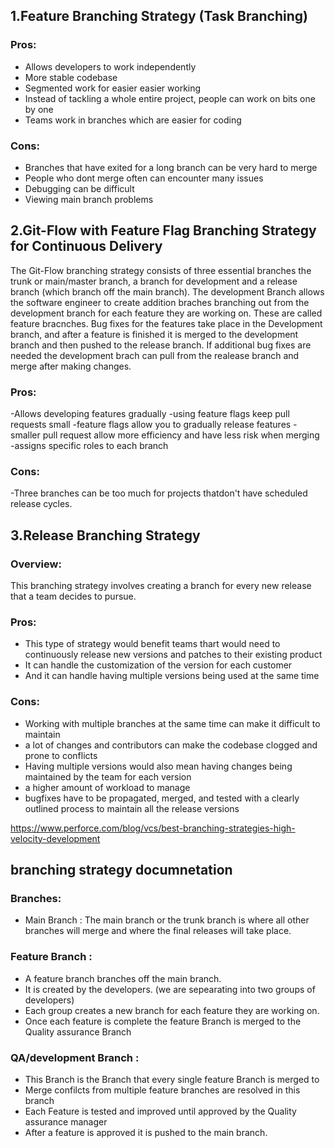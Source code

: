 ## 1.Feature Branching Strategy (Task Branching) 
### Pros:
* Allows developers to work independently
* More stable codebase
* Segmented work for easier easier working
* Instead of tackling a whole entire project, people can work on bits one by one
* Teams work in branches which are easier for coding

### Cons:
* Branches that have exited for a long branch can be very hard to merge
* People who dont merge often can encounter many issues
* Debugging can be difficult
* Viewing main branch problems

## 2.Git-Flow with Feature Flag Branching Strategy for Continuous Delivery
The Git-Flow branching strategy consists of three essential branches the trunk or main/master branch, a branch for development
and a release branch (which branch off the main branch). The development Branch allows the software engineer to create addition braches branching out from the development branch for each feature they are working on. These are called feature bracnches. Bug fixes for the features take place in the Development branch, and after a feature is finished it is merged to the development branch and then pushed to the release branch. If additional bug fixes are needed the development brach can pull from the realease branch and merge after making changes.
### Pros:
-Allows developing features gradually 
-using feature flags keep pull requests small 
-feature flags allow you to gradually release features
-smaller pull request allow more efficiency and have less risk when merging 
-assigns specific roles to each branch 
### Cons:
-Three branches can be too much for projects thatdon't have scheduled release cycles. 

## 3.Release Branching Strategy
### Overview: 
This branching strategy involves creating a branch for every new release that a team decides to pursue.
### Pros:
* This type of strategy would benefit teams thart would need to continuously release new versions and patches to their existing product
* It can handle the customization of the version for each customer
* And it can handle having multiple versions being used at the same time
### Cons:
* Working with multiple branches at the same time can make it difficult to maintain
* a lot of changes and contributors can make the codebase clogged and prone to conflicts
* Having multiple versions would also mean having changes being maintained by the team for each version 
* a higher amount of workload to manage
* bugfixes have to be propagated, merged, and tested with a clearly outlined process to maintain all the release versions

https://www.perforce.com/blog/vcs/best-branching-strategies-high-velocity-development



## branching strategy documnetation

### Branches:
* Main Branch : The main branch or the trunk branch is where all other branches will merge and where the final releases will take place.

### Feature Branch : 
* A feature branch branches off the main branch.
* It is created by the developers. (we are sepearating into two groups of developers) 
* Each group creates a new branch for each feature they are working on.
* Once each feature is complete the feature Branch is merged to the Quality assurance Branch 

### QA/development Branch : 
* This Branch is the Branch that every single feature Branch is merged to 
* Merge confilcts from multiple feature branches are resolved in this branch 
* Each Feature is tested and improved until approved by the Quality assurance manager
* After a feature is approved it is pushed to the main branch.






